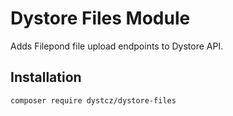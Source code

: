 # Dystore Files Module

Adds Filepond file upload endpoints to Dystore API.

## Installation

```bash
composer require dystcz/dystore-files
```
